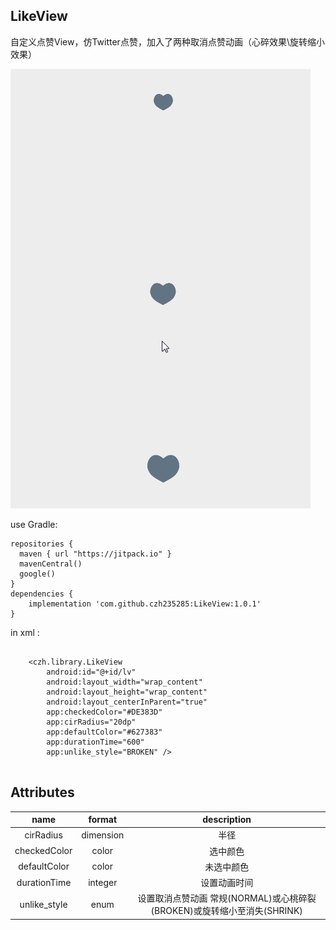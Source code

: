 ## LikeView

自定义点赞View，仿Twitter点赞，加入了两种取消点赞动画（心碎效果\旋转缩小效果）


![](1.gif)


use Gradle:

```
repositories {
  maven { url "https://jitpack.io" }
  mavenCentral()
  google()
}
dependencies {
    implementation 'com.github.czh235285:LikeView:1.0.1'
}
```
in xml :

```

    <czh.library.LikeView
        android:id="@+id/lv"
        android:layout_width="wrap_content"
        android:layout_height="wrap_content"
        android:layout_centerInParent="true"
        app:checkedColor="#DE383D"
        app:cirRadius="20dp"
        app:defaultColor="#627383"
        app:durationTime="600"
        app:unlike_style="BROKEN" />
		
```


## Attributes

|name|format|description|
|:---:|:---:|:---:|
| cirRadius | dimension | 半径
| checkedColor | color | 选中颜色
| defaultColor | color | 未选中颜色
| durationTime | integer |设置动画时间
| unlike_style | enum |设置取消点赞动画 常规(NORMAL)或心桃碎裂(BROKEN)或旋转缩小至消失(SHRINK)